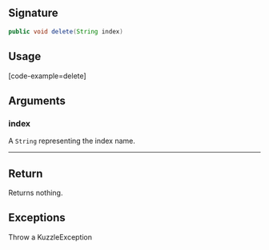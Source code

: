 ## Signature

``` java
public void delete(String index)
```

## Usage

[code-example=delete]

## Arguments

### index

A `String` representing the index name.

---

## Return

Returns nothing.

## Exceptions

Throw a KuzzleException
